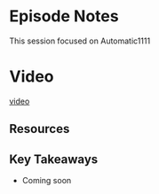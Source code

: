 # Episode Notes

This session focused on Automatic1111

# Video

[video](https://youtu.be/l2H0HADOa5o?si=Cn9WYD8KTzW5ZwgH)

## Resources


## Key Takeaways

- Coming soon
